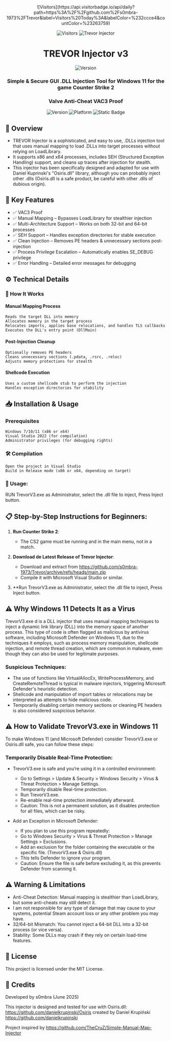 <div align="center"> ![Visitors](https://api.visitorbadge.io/api/daily?path=https%3A%2F%2Fgithub.com%2Fs0mbra-1973%2FTrevor&label=Visitors%20Today%3A&labelColor=%232ccce4&countColor=%23263759) </div>

<div align="center">

![Visitors](https://api.visitorbadge.io/api/daily?path=https%3A%2F%2Fgithub.com%2Fs0mbra-1973%2FTrevor&label=Visitors%20Today%3A&labelColor=%232ccce4&countColor=%23263759)
  <img src="https://i.ibb.co/TBcf6F6z/Trevor-Injector.jpg" alt="Trevor Injector">


# TREVOR Injector v3
![Version](https://img.shields.io/badge/Version-4%20in%20development-orange?style=flat-square)
### Simple & Secure GUI .DLL Injection Tool for Windows 11 for the game Counter Strike 2
### Valve Anti-Cheat VAC3 Proof

![Version](https://img.shields.io/badge/Version-3.0-blue)
![Platform](https://img.shields.io/badge/Platform-Windows(x86/x64)-green)
![Static Badge](https://img.shields.io/badge/License-Massachusetts%20Institute%20of%20Technology%20(MIT)-orange)


</div>

## 📌 Overview

- TREVOR Injector is a sophisticated, and easy to use, .DLLs injection tool that uses manual mapping to load .DLLs into target processes without relying on LoadLibrary.
- It supports x86 and x64 processes, includes SEH (Structured Exception Handling) support, and cleans up traces after injection for stealth.
- This injector has been specifically designed and adapted for use with Daniel Kuprinski's "Osiris.dll" library, although you can probably inject other .dlls (Osiris.dll is a safe product, be careful with other .dlls of dubious origin).

## 🔑 Key Features

- ✅ VAC3 Proof 
- ✅ Manual Mapping – Bypasses LoadLibrary for stealthier injection
- ✅ Multi-Architecture Support – Works on both 32-bit and 64-bit processes
- ✅ SEH Support – Handles exception directories for stable execution
- ✅ Clean Injection – Removes PE headers & unnecessary sections post-injection
- ✅ Process Privilege Escalation – Automatically enables SE_DEBUG privilege
- ✅ Error Handling – Detailed error messages for debugging

## ⚙️ Technical Details

### 🔧 How It Works

#### Manual Mapping Process

    Reads the target DLL into memory
    Allocates memory in the target process
    Relocates imports, applies base relocations, and handles TLS callbacks
    Executes the DLL's entry point (DllMain)

#### Post-Injection Cleanup

    Optionally removes PE headers
    Cleans unnecessary sections (.pdata, .rsrc, .reloc)
    Adjusts memory protections for stealth

#### Shellcode Execution

    Uses a custom shellcode stub to perform the injection
    Handles exception directories for stability

## 📥 Installation & Usage

### Prerequisites

    Windows 7/10/11 (x86 or x64)
    Visual Studio 2022 (for compilation)
    Administrator privileges (for debugging rights)

### 🛠️ Compilation

    Open the project in Visual Studio
    Build in Release mode (x86 or x64, depending on target)

### 🚀 Usage:

RUN TrevorV3.exe as Administrator, select the .dll file to inject, Press Inject button.

## 📋 Step-by-Step Instructions for Beginners:

1. **Run Counter Strike 2**:
   - The CS2 game must be running and in the main menu, not in a match. 

2. **Download de Latest Release of Trevor Injector**:
   - Download and extract from https://github.com/s0mbra-1973/Trevor/archive/refs/heads/main.zip
   - Compile it with Microsoft Visual Studio or similar.
  
3. **Run TrevorV3.exe as Administrator, select the .dll file to inject, Press Inject button.

## ⚠️ Why Windows 11 Detects It as a Virus

TrevorV3.exe d is a DLL injector that uses manual mapping techniques to inject a dynamic link library (DLL) into the memory space of another process. This type of code is often flagged as malicious by antivirus software, including Microsoft Defender on Windows 11, due to the techniques it employs, such as process memory manipulation, shellcode injection, and remote thread creation, which are common in malware, even though they can also be used for legitimate purposes.

### Suspicious Techniques:
- The use of functions like VirtualAllocEx, WriteProcessMemory, and CreateRemoteThread is typical in malware injectors, triggering Microsoft Defender's heuristic detection.
- Shellcode and manipulation of import tables or relocations may be interpreted as attempts to hide malicious code.
- Temporarily disabling certain memory sections or cleaning PE headers is also considered suspicious behavior.

## ⚠️ How to Validate TrevorV3.exe in Windows 11

To make Windows 11 (and Microsoft Defender) consider TrevorV3.exe or Osiris.dll safe, you can follow these steps:

### Temporarily Disable Real-Time Protection:

- TrevorV3.exe is safe and you’re using it in a controlled environment:
    - Go to Settings > Update & Security > Windows Security > Virus & Threat Protection > Manage Settings.
    - Temporarily disable Real-time protection.
    - Run TrevorV3.exe. 
    - Re-enable real-time protection immediately afterward.
    - Caution: This is not a permanent solution, as it disables protection for all files, which can be risky.

- Add an Exception in Microsoft Defender:
    - If you plan to use this program repeatedly:
    - Go to Windows Security > Virus & Threat Protection > Manage Settings > Exclusions.
    - Add an exclusion for the folder containing the executable or the specific file. (TrevorV3.exe & Osiris.dll)
    - This tells Defender to ignore your program.
    - Caution: Ensure the file is safe before excluding it, as this prevents Defender from scanning it.

## ⚠️ Warning & Limitations

- Anti-Cheat Detection: Manual mapping is stealthier than LoadLibrary, but some anti-cheats may still detect it.
- I am not responsible for any type of damage that may cause to your systems, potential Steam account loss or any other problem you may have.
- 32/64-bit Mismatch: You cannot inject a 64-bit DLL into a 32-bit process (or vice versa).
- Stability: Some DLLs may crash if they rely on certain load-time features.

## 📜 License

This project is licensed under the MIT License.

## 📌 Credits

Developed by s0mbra (June 2025)

This injector is designed and tested for use with Osiris.dll: https://github.com/danielkrupinski/Osiris created by Daniel Krupiński https://github.com/danielkrupinski

Project inspired by https://github.com/TheCruZ/Simple-Manual-Map-Injector
